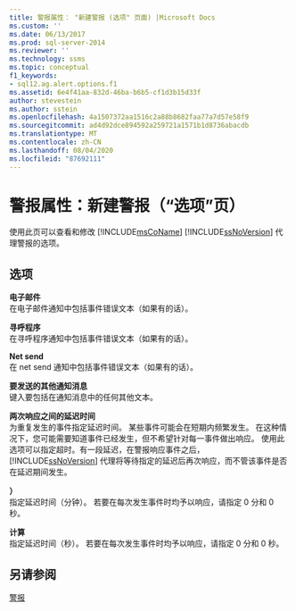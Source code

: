 ```yaml
---
title: 警报属性： "新建警报 (选项" 页面) |Microsoft Docs
ms.custom: ''
ms.date: 06/13/2017
ms.prod: sql-server-2014
ms.reviewer: ''
ms.technology: ssms
ms.topic: conceptual
f1_keywords:
- sql12.ag.alert.options.f1
ms.assetid: 6e4f41aa-832d-46ba-b6b5-cf1d3b15d33f
author: stevestein
ms.author: sstein
ms.openlocfilehash: 4a1507372aa1516c2a88b8682faa77a7d57e58f9
ms.sourcegitcommit: ad4d92dce894592a259721a1571b1d8736abacdb
ms.translationtype: MT
ms.contentlocale: zh-CN
ms.lasthandoff: 08/04/2020
ms.locfileid: "87692111"
---
```

# <a name="alert-properties-new-alert-options-page"></a>警报属性：新建警报（“选项”页）
  使用此页可以查看和修改 [!INCLUDE[msCoName](../../includes/msconame-md.md)] [!INCLUDE[ssNoVersion](../../includes/ssnoversion-md.md)] 代理警报的选项。  
  
## <a name="options"></a>选项  
 **电子邮件**  
 在电子邮件通知中包括事件错误文本（如果有的话）。  
  
 **寻呼程序**  
 在寻呼程序通知中包括事件错误文本（如果有的话）。  
  
 **Net send**  
 在 net send 通知中包括事件错误文本（如果有的话）。  
  
 **要发送的其他通知消息**  
 键入要包括在通知消息中的任何其他文本。  
  
 **两次响应之间的延迟时间**  
 为重复发生的事件指定延迟时间。 某些事件可能会在短期内频繁发生。 在这种情况下，您可能需要知道事件已经发生，但不希望针对每一事件做出响应。 使用此选项可以指定超时。有一段延迟，在警报响应事件之后， [!INCLUDE[ssNoVersion](../../includes/ssnoversion-md.md)] 代理将等待指定的延迟后再次响应，而不管该事件是否在延迟期间发生。  
  
 **）**  
 指定延迟时间（分钟）。 若要在每次发生事件时均予以响应，请指定 0 分和 0 秒。  
  
 **计算**  
 指定延迟时间（秒）。 若要在每次发生事件时均予以响应，请指定 0 分和 0 秒。  
  
## <a name="see-also"></a>另请参阅  
 [警报](alerts.md)  
  
  
